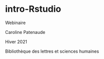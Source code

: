 ﻿# intro-Rstudio

Webinaire

Caroline Patenaude

Hiver 2021

Bibliothèque des lettres et sciences humaines

